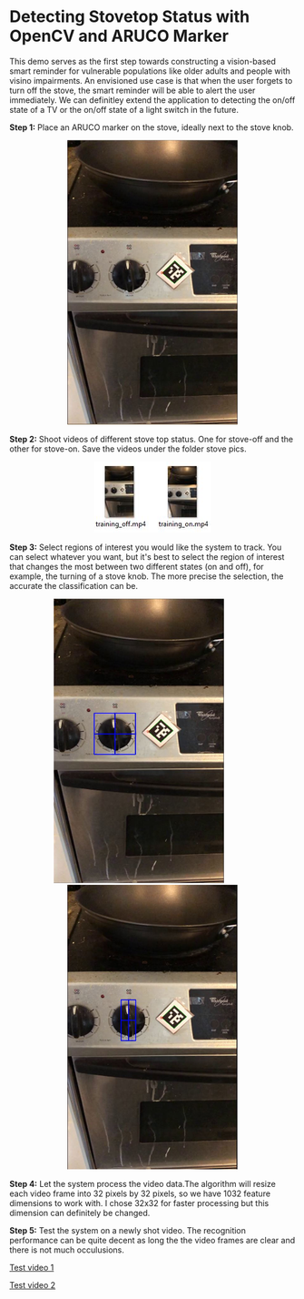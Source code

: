 # Detecting Stovetop Status with OpenCV and ARUCO Marker

This demo serves as the first step towards constructing a vision-based smart reminder for vulnerable populations like older adults and people with visino impairments. An envisioned use case is that when the user forgets to turn off the stove, the smart reminder will be able to alert the user immediately. We can definitley extend the application to detecting the on/off state of a TV or the on/off state of a light switch in the future. 

**Step 1:** Place an ARUCO marker on the stove, ideally next to the stove knob.

<p align="center">
  <img src="images/stove_pc.JPG" width="300" height="500">
</p>

**Step 2:** Shoot videos of different stove top status. One for stove-off and the other for stove-on. Save the videos under the folder stove pics.
<p align="center">
  <img src="images/training.JPG" width="206" height="125">
</p>

**Step 3:** Select regions of interest you would like the system to track. You can select whatever you want, but it's best to select the region of interest that changes the most between two different states (on and off), for example, the turning of a stove knob. The more precise the selection, the accurate the classification can be.

<p align="center">
  <img src="images/ROI_pc.JPG" width="300" height="500">
  &nbsp &nbsp &nbsp &nbsp &nbsp &nbsp
  <img src="images/ROI_PC2.JPG" width="300" height="500">
</p>


**Step 4:** Let the system process the video data.The algorithm will resize each video frame into 32 pixels by 32 pixels, so we have 1032 feature dimensions to work with. I chose 32x32 for faster processing but this dimension can definitely be changed.

**Step 5:** Test the system on a newly shot video. The recognition performance can be quite decent as long the the video frames are clear and there is not much occulusions.

<a href="https://www.youtube.com/watch?v=_EjS_oaIEd0">Test video 1</a>

<a href="https://www.youtube.com/watch?v=JHIc_5RYfXQ">Test video 2</a>
